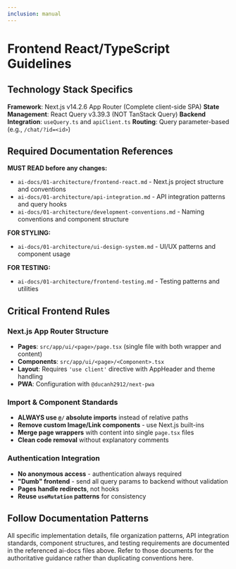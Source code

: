 ```yaml
---
inclusion: manual
---
```


# Frontend React/TypeScript Guidelines

## Technology Stack Specifics

**Framework**: Next.js v14.2.6 App Router (Complete client-side SPA)
**State Management**: React Query v3.39.3 (NOT TanStack Query)
**Backend Integration**: `useQuery.ts` and `apiClient.ts`
**Routing**: Query parameter-based (e.g., `/chat/?id=<id>`)

## Required Documentation References

**MUST READ before any changes:**
- `ai-docs/01-architecture/frontend-react.md` - Next.js project structure and conventions
- `ai-docs/01-architecture/api-integration.md` - API integration patterns and query hooks
- `ai-docs/01-architecture/development-conventions.md` - Naming conventions and component structure

**FOR STYLING:**
- `ai-docs/01-architecture/ui-design-system.md` - UI/UX patterns and component usage

**FOR TESTING:**
- `ai-docs/01-architecture/frontend-testing.md` - Testing patterns and utilities

## Critical Frontend Rules

### Next.js App Router Structure
- **Pages**: `src/app/ui/<page>/page.tsx` (single file with both wrapper and content)
- **Components**: `src/app/ui/<page>/<Component>.tsx`
- **Layout**: Requires `'use client'` directive with AppHeader and theme handling
- **PWA**: Configuration with `@ducanh2912/next-pwa`

### Import & Component Standards
- **ALWAYS use `@/` absolute imports** instead of relative paths
- **Remove custom Image/Link components** - use Next.js built-ins
- **Merge page wrappers** with content into single `page.tsx` files
- **Clean code removal** without explanatory comments

### Authentication Integration
- **No anonymous access** - authentication always required
- **"Dumb" frontend** - send all query params to backend without validation
- **Pages handle redirects**, not hooks
- **Reuse `useMutation` patterns** for consistency

## Follow Documentation Patterns

All specific implementation details, file organization patterns, API integration standards, component structures, and testing requirements are documented in the referenced ai-docs files above. Refer to those documents for the authoritative guidance rather than duplicating conventions here.
